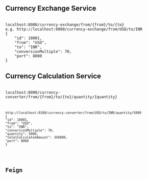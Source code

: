 ## Currency Exchange Service 

<pre><code>
localhost:8000/currency-exchange/from/{from}/to/{to}
e.g. http://localhost:8000/currency-exchange/from/USD/to/INR
{
	"id": 10001,
	"from": "USD",
	"to": "INR",
	"conversionMultiple": 70,
	"port": 8000
}
</code></pre>

## Currency Calculation Service 

<pre><code>
localhost:8000/currency-converter/from/{from}/to/{to}/quantity/{quantity}

<pre><code>
http://localhost:8100/currency-converter/from/USD/to/INR/quantity/5000
{
"id": 10001,
"from": "USD",
"to": "INR",
"conversionMultiple": 70,
"quantity": 5000,
"totalCalculatedAmount": 350000,
"port": 8000
}
</code></pre>


## Feign
